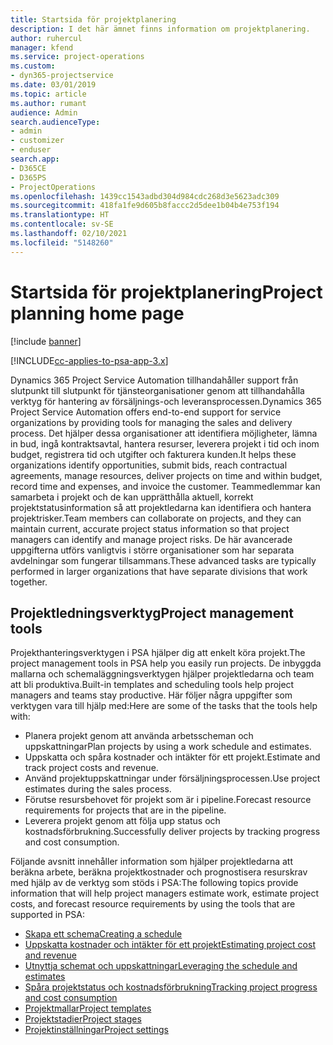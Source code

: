 ```yaml
---
title: Startsida för projektplanering
description: I det här ämnet finns information om projektplanering.
author: ruhercul
manager: kfend
ms.service: project-operations
ms.custom:
- dyn365-projectservice
ms.date: 03/01/2019
ms.topic: article
ms.author: rumant
audience: Admin
search.audienceType:
- admin
- customizer
- enduser
search.app:
- D365CE
- D365PS
- ProjectOperations
ms.openlocfilehash: 1439cc1543adbd304d984cdc268d3e5623adc309
ms.sourcegitcommit: 418fa1fe9d605b8faccc2d5dee1b04b4e753f194
ms.translationtype: HT
ms.contentlocale: sv-SE
ms.lasthandoff: 02/10/2021
ms.locfileid: "5148260"
---
```

# <a name="project-planning-home-page"></a><span data-ttu-id="a86cd-103">Startsida för projektplanering</span><span class="sxs-lookup"><span data-stu-id="a86cd-103">Project planning home page</span></span>

[!include [banner](../includes/psa-now-project-operations.md)]

[!INCLUDE[cc-applies-to-psa-app-3.x](../includes/cc-applies-to-psa-app-3x.md)]

<span data-ttu-id="a86cd-104">Dynamics 365 Project Service Automation tillhandahåller support från slutpunkt till slutpunkt för tjänsteorganisationer genom att tillhandahålla verktyg för hantering av försäljnings-och leveransprocessen.</span><span class="sxs-lookup"><span data-stu-id="a86cd-104">Dynamics 365 Project Service Automation offers end-to-end support for service organizations by providing tools for managing the sales and delivery process.</span></span> <span data-ttu-id="a86cd-105">Det hjälper dessa organisationer att identifiera möjligheter, lämna in bud, ingå kontraktsavtal, hantera resurser, leverera projekt i tid och inom budget, registrera tid och utgifter och fakturera kunden.</span><span class="sxs-lookup"><span data-stu-id="a86cd-105">It helps these organizations identify opportunities, submit bids, reach contractual agreements, manage resources, deliver projects on time and within budget, record time and expenses, and invoice the customer.</span></span> <span data-ttu-id="a86cd-106">Teammedlemmar kan samarbeta i projekt och de kan upprätthålla aktuell, korrekt projektstatusinformation så att projektledarna kan identifiera och hantera projektrisker.</span><span class="sxs-lookup"><span data-stu-id="a86cd-106">Team members can collaborate on projects, and they can maintain current, accurate project status information so that project managers can identify and manage project risks.</span></span> <span data-ttu-id="a86cd-107">De här avancerade uppgifterna utförs vanligtvis i större organisationer som har separata avdelningar som fungerar tillsammans.</span><span class="sxs-lookup"><span data-stu-id="a86cd-107">These advanced tasks are typically performed in larger organizations that have separate divisions that work together.</span></span>

## <a name="project-management-tools"></a><span data-ttu-id="a86cd-108">Projektledningsverktyg</span><span class="sxs-lookup"><span data-stu-id="a86cd-108">Project management tools</span></span>

<span data-ttu-id="a86cd-109">Projekthanteringsverktygen i PSA hjälper dig att enkelt köra projekt.</span><span class="sxs-lookup"><span data-stu-id="a86cd-109">The project management tools in PSA help you easily run projects.</span></span> <span data-ttu-id="a86cd-110">De inbyggda mallarna och schemaläggningsverktygen hjälper projektledarna och team att bli produktiva.</span><span class="sxs-lookup"><span data-stu-id="a86cd-110">Built-in templates and scheduling tools help project managers and teams stay productive.</span></span> <span data-ttu-id="a86cd-111">Här följer några uppgifter som verktygen vara till hjälp med:</span><span class="sxs-lookup"><span data-stu-id="a86cd-111">Here are some of the tasks that the tools help with:</span></span>

- <span data-ttu-id="a86cd-112">Planera projekt genom att använda arbetsscheman och uppskattningar</span><span class="sxs-lookup"><span data-stu-id="a86cd-112">Plan projects by using a work schedule and estimates.</span></span>
- <span data-ttu-id="a86cd-113">Uppskatta och spåra kostnader och intäkter för ett projekt.</span><span class="sxs-lookup"><span data-stu-id="a86cd-113">Estimate and track project costs and revenue.</span></span>
- <span data-ttu-id="a86cd-114">Använd projektuppskattningar under försäljningsprocessen.</span><span class="sxs-lookup"><span data-stu-id="a86cd-114">Use project estimates during the sales process.</span></span>
- <span data-ttu-id="a86cd-115">Förutse resursbehovet för projekt som är i pipeline.</span><span class="sxs-lookup"><span data-stu-id="a86cd-115">Forecast resource requirements for projects that are in the pipeline.</span></span>
- <span data-ttu-id="a86cd-116">Leverera projekt genom att följa upp status och kostnadsförbrukning.</span><span class="sxs-lookup"><span data-stu-id="a86cd-116">Successfully deliver projects by tracking progress and cost consumption.</span></span>

<span data-ttu-id="a86cd-117">Följande avsnitt innehåller information som hjälper projektledarna att beräkna arbete, beräkna projektkostnader och prognostisera resurskrav med hjälp av de verktyg som stöds i PSA:</span><span class="sxs-lookup"><span data-stu-id="a86cd-117">The following topics provide information that will help project managers estimate work, estimate project costs, and forecast resource requirements by using the tools that are supported in PSA:</span></span>

- [<span data-ttu-id="a86cd-118">Skapa ett schema</span><span class="sxs-lookup"><span data-stu-id="a86cd-118">Creating a schedule</span></span>](project-creating.md)
- [<span data-ttu-id="a86cd-119">Uppskatta kostnader och intäkter för ett projekt</span><span class="sxs-lookup"><span data-stu-id="a86cd-119">Estimating project cost and revenue</span></span>](project-estimating.md)
- [<span data-ttu-id="a86cd-120">Utnyttja schemat och uppskattningar</span><span class="sxs-lookup"><span data-stu-id="a86cd-120">Leveraging the schedule and estimates</span></span>](project-leveraging.md)
- [<span data-ttu-id="a86cd-121">Spåra projektstatus och kostnadsförbrukning</span><span class="sxs-lookup"><span data-stu-id="a86cd-121">Tracking project progress and cost consumption</span></span>](project-tracking.md)
- [<span data-ttu-id="a86cd-122">Projektmallar</span><span class="sxs-lookup"><span data-stu-id="a86cd-122">Project templates</span></span>](project-templates.md)
- [<span data-ttu-id="a86cd-123">Projektstadier</span><span class="sxs-lookup"><span data-stu-id="a86cd-123">Project stages</span></span>](project-stages.md)
- [<span data-ttu-id="a86cd-124">Projektinställningar</span><span class="sxs-lookup"><span data-stu-id="a86cd-124">Project settings</span></span>](project-settings.md)
